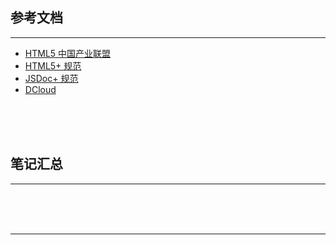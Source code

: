 ## 参考文档

---

* [HTML5 中国产业联盟](http://www.html5plus.org/)
* [HTML5+ 规范](http://www.html5plus.org/doc/h5p.html)
* [JSDoc+ 规范](http://www.html5plus.org/doc/jsdocp.html)
* [DCloud](http://www.dcloud.io/)



<br/><br/><br/>



## 笔记汇总

---





<br/><br/><br/>

---


